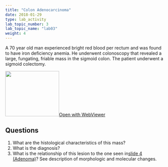 ```yaml
---
title: "Colon Adenocarcinoma"
date: 2018-01-29
type: lab_activity
lab_topic_number: 3
lab_topic_name: "lab03"
weight: 4
---
```

<div class="entrybody">
<p>A 70 year old man experienced bright red blood per rectum and was found to have iron deficiency anemia. He underwent colonoscopy that revealed a large, fungating, friable mass in the sigmoid colon. The patient underwent a sigmoid colectomy.<br clear="all"></p>

<div class="thumbnail"><a href="http://virtualslides.cumc.columbia.edu/GI%20Path%2005.svs/view.apml?" target="_blank"><img alt="" src="/assets/images/slide_GIpath05.jpg" width="170" height="143" class="mt-image-left"></a><a href="http://virtualslides.cumc.columbia.edu/GI%20Path%2005.svs/view.apml?" target="_blank">Open with WebViewer</a></div>

<h2>Questions</h2>


<ol>
<li> What are the histological characteristics of this mass?</li>
<li> What is the diagnosis?</li>
<li> What is the relationship of this lesion to the one seen in<a href="/lab07/adenoma_colon.html">slide 4 (Adenoma)</a>? See description of morphologic and molecular changes.</li>
</ol>


						
</div>
